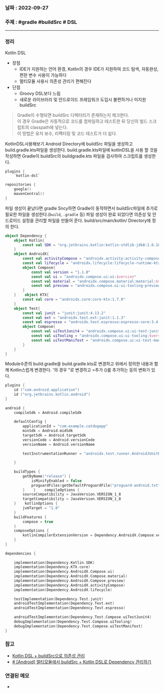 ### 날짜 : 2022-09-27
### 주제 : #gradle #buildSrc # DSL
----
### 정리
Kotlin DSL
- 장점
	- IDE가 지원하는 언어 환경, Kotlin의 경우 IDE가 지원하여 코드 탐색, 자동완성, 편한 변수 사용이 가능하다
	- 멀티모듈 사용시 의존성 관리가 편해진다
- 단점
	- Groovy DSL보다 느림
	- 새로운 라이브러리 및 안드로이드 프레임워크 도입시 불편하거나 미지원
buildSrc
>Gradle이 수행되면 buildSrc 디렉터리가 존재하는지 체크한다.  
이 경우 Gradle은 자동적으로 코드를 컴파일하고 테스트한 뒤 당신의 빌드 스크립트의 classpath에 넣는다.  
이 방법은 유지 보수, 리팩터링 및 코드 테스트가 더 쉽다.

KotlinDSL사용해보기
Android Directory에 buildSrc 파일을 생성하고 build.gradle.kts파일을 생성한다. build.gradle.kts파일에  kotlinDSL을 사용 할 것을 작성하면 Gradle이 buildSrc의 buildgradle.kts 파일을 검사하여 스크립트를 생성한다. 
```kotlin
plugins {
    `kotlin-dsl`

repositories {
    google()
    mavenCentral()
}
```
파일 생성이 끝났다면 gradle Sncy하면 Gradle이 동작하면서 buildSrc파일에 추가로 필요한 파일을 생성한다.(`build`, `.gradle` 등) 파일 생성이 완료 되었다면 의존성 및 안드로이드 설정을 관리할 파일을 만들어 준다. build/src/main/kotlin/ Directory에 정의 한다.
```Kotlin
object Dependency {  
    object Kotlin{  
        const val SDK = "org.jetbrains.kotlin:kotlin-stdlib-jdk8:1.6.10"  
    }  
    object AndroidX{  
        const val activityCompose = "androidx.activity:activity-compose:1.3.1"  
        const val lifecycle = "androidx.lifecycle:lifecycle-runtime-ktx:2.3.1"  
        object Compose{  
            const val version = "1.1.0"  
            const val ui = "androidx.compose.ui:ui:$version"  
            const val material = "androidx.compose.material:material:$version"  
            const val preview = "androidx.compose.ui:ui-tooling-preview:$version"  
        }  
    }    object KTX{  
        const val core = "androidx.core:core-ktx:1.7.0"  
    }  
    object Test{  
        const val junit = "junit:junit:4.13.2"  
        const val ext = "androidx.test.ext:junit:1.1.3"  
        const val espresso = "androidx.test.espresso:espresso-core:3.4.0"  
        object Compose{  
            const val uiTestJunit4 = "androidx.compose.ui:ui-test-junit4:$version"  
            const val uiTooling = "androidx.compose.ui:ui-tooling:$version"  
            const val uiTestManifest = "androidx.compose.ui:ui-test-manifest:$version"  
        }  
    }
}
```

Module수준의 build.gradle을 build.gradle.kts로 변경하고 위에서 정의한 내용과 함께 Kotlin스럽게 변경한다.  '의 경우 "로 변경하고 =추가 ()를 추가하는 등의 변화가 있다.
```Kotlin
plugins {  
    id ("com.android.application")  
    id ("org.jetbrains.kotlin.android")  
}  
  
android {  
    compileSdk = Android.compileSdk  
  
    defaultConfig {  
        applicationId = "com.example.catdogapp"  
        minSdk = Android.midSdk  
        targetSdk = Android.targetSdk  
        versionCode = Android.versionCode  
        versionName = Android.versionName  
  
        testInstrumentationRunner = "androidx.test.runner.AndroidJUnitRunner"  
  
    }  
  
    buildTypes {  
        getByName("release") {  
            isMinifyEnabled = false  
            proguardFiles(getDefaultProguardFile("proguard-android.txt"), "proguard-rules.pro")  
        }    }    compileOptions {  
        sourceCompatibility = JavaVersion.VERSION_1_8  
        targetCompatibility = JavaVersion.VERSION_1_8  
    }    kotlinOptions {  
        jvmTarget = "1.8"  
    }  
    buildFeatures {  
        compose = true  
    }  
    composeOptions {  
        kotlinCompilerExtensionVersion = Dependency.AndroidX.Compose.version  
    }  
}  
  
dependencies {  
  
    implementation(Dependency.Kotlin.SDK)  
    implementation(Dependency.KTX.core)  
    implementation(Dependency.AndroidX.Compose.ui)  
    implementation(Dependency.AndroidX.Compose.material)  
    implementation(Dependency.AndroidX.Compose.preview)  
    implementation(Dependency.AndroidX.activityCompose)  
    implementation(Dependency.AndroidX.lifecycle)  
  
    testImplementation(Dependency.Test.junit)  
    androidTestImplementation(Dependency.Test.ext)  
    androidTestImplementation(Dependency.Test.espresso)  
  
    androidTestImplementation(Dependency.Test.Compose.uiTestJunit4)  
    debugImplementation(Dependency.Test.Compose.uiTooling)  
    debugImplementation(Dependency.Test.Compose.uiTestManifest)  
}
```
### 참고
- [Kotlin DSL + buildSrc으로 의존성 관리](https://beomseok95.tistory.com/367)
- [# [Android] 멀티모듈에서 buildSrc + Kotlin DSL로 Dependency 관리하기](https://velog.io/@yuuuzzzin/Android-buildSrc-Kotlin-DSL%EB%A1%9C-Dependency-%EA%B4%80%EB%A6%AC%ED%95%98%EA%B8%B0)

### 연결된 메모
- 